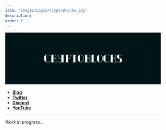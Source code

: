 ```yaml
---
icon: "Images/Logos/CryptoBlocks.jpg"
description: 
order: 2
---
```


![](../Images/Covers/CryptoBlocks.jpeg)



- [**Blog**](https://www.cryptoblocks.gr/)
- [**Twitter**](https://twitter.com/CryptoBlocks_GR)
- [**Discord**](https://discord.gg/PKRsKSA4wz)
- [**YouTube**](https://www.youtube.com/channel/UCFrXYCuoRpMBfzXud9W3nfA)

---

_Work in progress..._
